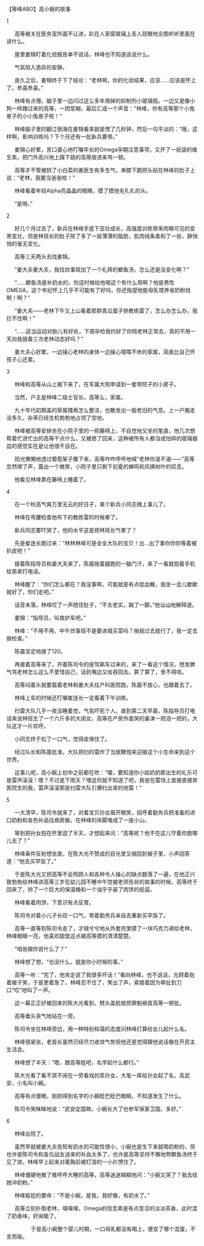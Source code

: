 ﻿
【等峰ABO】高小婉的故事

1

`	`高等被关在医务室外面不让进，趴在人家窗玻璃上丢人现眼地企图听听里面在讲什么。

`	`屋里姜锦盯着化验报告单不说话，林峰也不知道该说什么。

`	`气氛陷入诡异的安静。

`	`良久之后，姜锦终于下了结论：“老林啊，你的化验结果，应该……应该是怀上了。恭喜恭喜。”

`	`林峰有点懵，脑子里一边闪过这么多年用掉的抑制剂小玻璃瓶，一边又是像小狗一样蹭过来的高等，一团浆糊，最后汇成一个声音：“林峰，你有高等那个小兔崽子的小小兔崽子啦！”

`	`林峰脑子里的翻江倒海在姜锦看来就是愣了几秒钟，然后一句平淡的：“哦，这样啊，影响训练吗？下个月还有一批新兵要带。”

`	`姜锦心好累，苦口婆心地叮嘱年长的Omega孕期注意事项，又开了一纸袋的维生素，把门外高兴地上蹿下跳的高等放进来骂一顿。

`	`高等才不管被拱了小白菜的姜医生有多生气，单膝下跪把头贴在林峰的肚子上说：“老林，我要当爸爸啦！”

`	`林峰看着年轻Alpha亮晶晶的眼睛，摸了摸他毛扎扎的头。

`	`“是呀。”


2

`	`好几个月过去了，新兵在林峰手底下茁壮成长，高强度训练带来肉眼可见的变黑变壮，但是林班长的肚子除了多了一层薄薄的脂肪，肌肉线条柔和了一些，静悄悄的毫无变化。

`	`高等三天两头去找姜锦。

`	`“姜大夫姜大夫，我找炊事班加了一个礼拜的鲫鱼汤，怎么还是没变化啊？”

`	`“……鲫鱼汤是补奶水的，你这时候给他喝这个有什么用啊？他是男性OMEGA，这个年纪怀上几乎不可能有了好吗，你还指望他能母乳喂养省奶粉钱啊！啊？”

`	`“姜大夫——老林下午又上山看着那群青瓜蛋子排教练雷了，怎么办怎么办，我拦不住啊！”

`	`“……适当运动对胎儿有好处，下周孕检我约好了你陪老林正常去，真的不用一天向我报备三次老林动态好吗？”

`	`姜大夫心好累，一边操心老林的身体一边操心喋喋不休的家属，简直比自己怀孩子心还累。

3

`	`林峰和高等从山上搬下来了，在军属大院申请到一套带院子的小房子。

`	`当然，户主是林峰二级士官长，高等么，家属。

`	`九十年代初期盖的家属楼再怎么整洁，也散发出一股老旧的气息。上一户搬走没多久，杂草已经生机勃勃地占领了空地。

`	`林峰被高等安排坐在小院子里的一把藤椅上，不自觉地又坐的笔直，他几次想帮着忙进忙出的高等干点什么，又被摁了回来，这种被所有人都当成怕碎的玻璃器皿的感觉实在是让他很不自在。

`	`阳光懒懒地透过葡萄架子撒下来，高等咋咋呼呼地喊“老林你渴不渴——”高等忽然噤了声，露出一个微笑，小院子里只剩下初夏的蝉鸣和风拂树叶的叹息。

`	`他看见林峰靠在藤椅上睡着了。


4

`	`在一个秋高气爽万里无云的好日子，某个新兵小同志摊上事儿了。

`	`林峰在弯腰检查他布下的教练雷的时候晕了。

`	`新兵同志要吓哭了，他的水平这是把林班长气晕了？

`	`先是崔连长跑过来：“林林林峰可是全全大队的宝贝！出…出了事你你你等着被扒皮吧！”

`	`接着陈指导员和姜大夫来了，陈晨拖着腿跑的一脑门汗，来了一看就抱着手机给弟弟打电话。

`	`林峰醒了：“你们怎么都在？我没事啊，可能就是有点低血糖，我坐一会儿歇歇就好了，你们走吧。”

`	`话音未落，林峰哎了一声捂住肚子，“不太老实，踹了一脚。”他讪讪地解释道。

`	`姜锦：“指导员，叫救护车吧。”

`	`林峰：“不用不用，中午炊事班不是要进城买菜吗？捎我过去就行了，我一定去做检查。”

`	`陈晨坚定地拨了120。

`	`再接着高等来了，开着陈司令的座驾飙车过来的，来了一看这个情况，想发脾气骂老林怎么这么不爱惜自己，话到嘴边又给吞回去。算了算了，舍不得哇。

`	`高等闷着头就要载着老林和姜大夫往产科医院跑，陈晨不放心，也跟着去了。

`	`林峰上车的时候还叮嘱崔连长一定看着下午训练。

`	`扫雷大队几乎一夜没睡着觉，气氛吓死个人。直到第二天早晨，陈指导员打电话来说林班生了一个六斤多的大闺女，高等在产房外面哭的鼻涕一把泪一把的，大队这才一片欢呼。

`	`小同志终于松了一口气，觉得皮保住了。

`	`经过队长和陈晨批准，大队把扫的雷炸了当放鞭炮来迎接这个小生命来到这个世界。

`	`这事儿呢，高小婉上初中之前都在吹：“嚯，要知道你小姑奶奶那出生的礼乐可是雷声滚滚！嗯？不过是下雨天？嘿这你就不知道了吧，我爸在雷场上直接直接奔医院生的我，雷声滚滚那是扫雷大队引爆扫出来的地雷！”

5

`	`一大清早，陈司令就来了，对着宝贝孙女眉开眼笑，招呼着勤务兵把准备的进口奶粉和各色补品往病房搬，在林峰的床脚堆成了一座小山。

`	`等到把孙女抱在怀里逗了半天，才想起来问：“高等呢？他不在这儿守着你跑哪儿去了？”

`	`林峰条件反射想坐直，在陈大光不赞成的目光里又缩回到被子里，小声回答道：“他去买早饭了。”

`	`于是陈大光又把高等不会照顾人和各种令人操心的缺点数落了一遍，在他正兴致勃勃给林峰讲高等三岁在幼儿园不睡中午觉被老师告状的故事的时候，高等终于回来了，拎了一个巨大的保温桶和一个油乎乎装了肉饼的纸袋。

`	`林峰看着肉饼，下意识有点反胃。

`	`陈司令对着小儿子长叹一口气，带着勤务兵亲自去重新买早饭了。

`	`高等一直等到陈司令走了，才贼兮兮地从外套兜里摸了一块巧克力递给老林，林峰眼睛一亮，他喜欢甜食这点被高等摸的清清楚楚。

`	`“咱爸跟你说什么了？”

`	`林峰想了想，“也没什么，就是你小时候的事。”

`	`高等一听：“完了，他肯定说了我很多坏话！”看向林峰，也不说话，光顾着抱着被子笑，于是更着急了。林峰忍不住了，笑出了声，紧接着因为牵扯到刀口“哎”地叫了一声。

`	`这一幕正正好被回来的陈大光看到，劈头盖脸就把罪魁祸首高等一顿批。

`	`高等垂头丧气地站在一旁。

`	`陈司令坐在林峰旁边，用一种特别和蔼的态度问林峰打算给女儿起什么名。

`	`林峰很紧张，老首长虽然已经尽力收敛气势但他还是觉得跟他说话像在开民主生活会。

`	`林峰想了半天：“嗯，跟高等姓吧，名字起什么都行。”

`	`陈大光看了看不哭不闹在一旁看戏的乖孙女，大笔一挥给孙女起了名，高武安，小名叫小婉。

`	`高等有点傻眼，刚刚得到名字的小婉眨巴眨巴眼睛，不知道发生了什么。

`	`陈司令笑眯眯地说：“武安定国嘛，小婉长大了也参军保家卫国，多好。”


6

`	`林峰出院了。

`	`虽然早就被姜大夫告知有奶水的可能性很小，小婉也是生下来就喝奶粉的，但也许是陈司令和各位战友送来的补品太多了，也许是高等坚持不懈地熬鲫鱼汤终于见了效，林峰早上起来对着胸前被打湿的一小片愣住了。

`	`林峰僵硬地推了推呼呼大睡的高等，高等迷迷糊糊地问：“小婉又哭了？我去给她冲奶粉。”

`	`林峰尴尬的要命：“不是小婉，是我，我好像，有奶水了。”

`	`高等立刻扑倒老林，嗅嗅嗅，Omega的信息素是有点苦涩的淡淡茶香，此时混了奶香味，好闻极了。

`         `于是高小婉整个婴儿时期，一口母乳都没有喝上，便宜了哪个混蛋，不言而喻。

